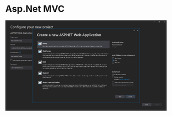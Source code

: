 # Asp.Net MVC
<img src = "https://github.com/OnkarMalawade/MCA-SEM-II-AWT/blob/main/Practical_No_6/Screenshot%202024-05-14%20121314.png" alt = "MVC Select"/>
